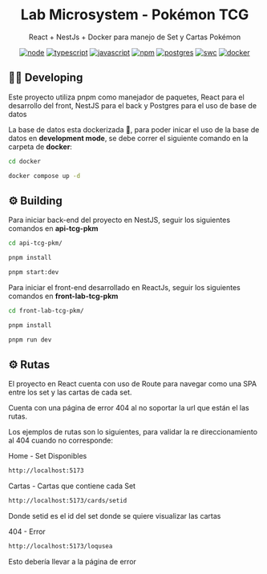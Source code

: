 <h1 align="center">Lab Microsystem - Pokémon TCG </h1>

<p align="center">
  React + NestJs + Docker para manejo de Set y Cartas Pokémon
</p>

<p align="center">
  <a href="https://nodejs.org/docs/latest-v20.x/api/index.html"><img src="https://img.shields.io/badge/node-v20.x-green.svg" alt="node"/></a>
  <a href="https://www.typescriptlang.org/"><img src="https://img.shields.io/badge/typescript-v5.x-blue.svg" alt="typescript"/></a>
  <a href="https://developer.mozilla.org/es/docs/Web/JavaScript"><img src="https://img.shields.io/badge/javascript-yellow.svg" alt="javascript"/></a>
  <a href="https://docs.nestjs.com/v10/"><img src="https://img.shields.io/badge/pnpm-v9.x-purple.svg" alt="npm"/></a>
  <a href="https://www.postgresql.org"><img src="https://img.shields.io/badge/postgres-v17.2-blue.svg" alt="postgres"/></a>
  <a href="https://swc.rs/"><img src="https://img.shields.io/badge/Compiler-SWC_-orange.svg" alt="swc"/></a>
  <a href="https://www.docker.com/"><img src="https://img.shields.io/badge/Dockerized 🐳_-blue.svg" alt="docker"/></a>
</p>


## 🧑‍💻 Developing

Este proyecto utiliza pnpm como manejador de paquetes, React para el desarrollo del front, NestJS para el back y Postgres para el uso de base de datos

La base de datos esta  dockerizada 🐳, para poder inicar el uso de la base de datos en **development mode**, se debe correr el siguiente comando en la carpeta de **docker**:

```bash
cd docker
```

```bash
docker compose up -d
```


## ⚙️ Building

Para iniciar back-end del proyecto en NestJS, seguir los siguientes comandos en **api-tcg-pkm** 

```bash
cd api-tcg-pkm/
```

```bash
pnpm install
```

```bash
pnpm start:dev
```

Para iniciar el front-end desarrollado en ReactJs, seguir los
siguientes comandos en **front-lab-tcg-pkm**

```bash
cd front-lab-tcg-pkm/
```

```bash
pnpm install
```

```bash
pnpm run dev
```

## ⚙️ Rutas

El proyecto en React cuenta con uso de Route para navegar como una SPA entre los set y las cartas de cada set.

Cuenta con una página de error 404 al no soportar la url que están el las rutas. 

Los ejemplos de rutas son lo siguientes, para validar la re direccionamiento al 404 cuando no corresponde:

<p>
    Home - Set Disponibles
</p>

```bash
http://localhost:5173
```

<p>
    Cartas - Cartas que contiene cada Set
</p>

```bash
http://localhost:5173/cards/setid

```
Donde setid es el id del set donde se quiere visualizar las cartas

<p>
    404 - Error
</p>

```bash
http://localhost:5173/loqusea
```
Esto debería llevar a la página de error